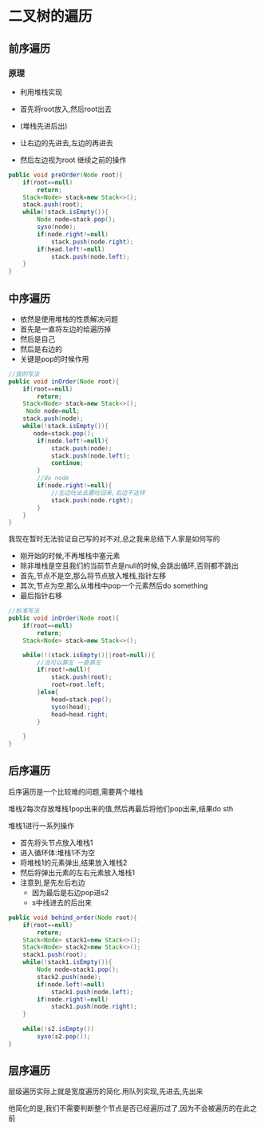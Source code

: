 # 二叉树的遍历

## 前序遍历

### 原理

* 利用堆栈实现

* 首先将root放入,然后root出去
* (堆栈先进后出)
* 让右边的先进去,左边的再进去
* 然后左边视为root 继续之前的操作

```java
public void preOrder(Node root){
    if(root==null)
        return;
    Stack<Node> stack=new Stack<>();
    stack.push(root);
    while(!stack.isEmpty()){
		Node node=stack.pop();
        syso(node);
        if(node.right!=null)
            stack.push(node.right);
        if(head.left!=null)
            stack.push(node.left);
    }
}
```



## 中序遍历

* 依然是使用堆栈的性质解决问题
* 首先是一直将左边的给遍历掉
* 然后是自己
* 然后是右边的
* 关键是pop的时候作用

```java
//我的写法 
public void inOrder(Node root){
    if(root==null)
        return;
    Stack<Node> stack=new Stack<>();
     Node node=null;
    stack.push(node);
    while(!stack.isEmpty()){
       node=stack.pop();
        if(node.left!=null){
            stack.push(node);
            stack.push(node.left);
            continue;
        }
        //do node
        if(node.right!=null){
            //左边吐出去要吐回来,右边不这样
            stack.push(node.right);
        }
    }
}
```

我现在暂时无法验证自己写的对不对,总之我来总结下人家是如何写的

* 刚开始的时候,不再堆栈中塞元素
* 除非堆栈是空且我们的当前节点是null的时候,会跳出循环,否则都不跳出
* 首先,节点不是空,那么将节点放入堆栈,指针左移
* 其次,节点为空,那么从堆栈中pop一个元素然后do something
* 最后指针右移

```java
//标准写法
public void inOrder(Node root){
    if(root==null)
        return;
    Stack<Node> stack=new Stack<>();

    while(!(stack.isEmpty()||root=null)){
        //当可以靠左 一直靠左
        if(root!=null){
            stack.push(root);
            root=root.left;
        }else{
            head=stack.pop();
            syso(head);
            head=head.right;
        }
        
    }
}
```



## 后序遍历

后序遍历是一个比较难的问题,需要两个堆栈

堆栈2每次存放堆栈1pop出来的值,然后再最后将他们pop出来,结果do sth

堆栈1进行一系列操作

* 首先将头节点放入堆栈1
* 进入循环体:堆栈1不为空
* 将堆栈1的元素弹出,结果放入堆栈2
* 然后将弹出元素的左右元素放入堆栈1
* 注意到,是先左后右边
  * 因为最后是右边pop进s2
  * s中线进去的后出来

```java
public void behind_order(Node root){
    if(root==null)
        return;
    Stack<Node> stack1=new Stack<>();
    Stack<Node> stack2=new Stack<>();
    stack1.push(root);
    while(!stack1.isEmpty()){
        Node node=stack1.pop();
        stack2.push(node);
        if(node.left!=null)
            stack1.push(node.left);
        if(node.right!=null)
            stack1.push(node.right);
    }
    
    while(!s2.isEmpty())
        syso(s2.pop());
}
```



## 层序遍历

层级遍历实际上就是宽度遍历的简化.用队列实现,先进去,先出来

他简化的是,我们不需要判断整个节点是否已经遍历过了,因为不会被遍历的在此之前